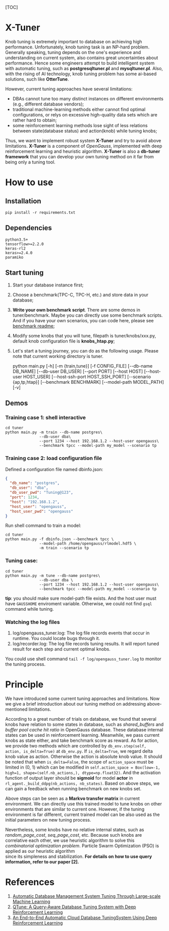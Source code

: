 [TOC]


# X-Tuner
Knob tuning is extremely important to database on achieving high performance. Unfortunately, knob tuning task is an NP-hard problem. Generally speaking, tuning depends on the one's experience and understanding on current system, also contains great uncertainties about performance. Hence some engineers attempt to build intelligent system with automatic tuning, such as **postgresqltuner.pl** and
**mysqltuner.pl**. Also, with the rising of AI technology, knob tuning problem has some ai-based solutions, such like **OtterTune**.

However, current tuning approaches have several limitations:
* DBAs cannot tune too many distinct
instances on different environments (e.g., different database vendors);
* traditional machine-learning
methods either cannot find optimal configurations, or relys on excessive high-quality data sets which are rather hard to obtain;
* some reinforcement learning methods lose sight of less relations between
state(database status) and action(knob) while tuning knobs;

Thus, we want to implement robust system **X-Tuner** and try to avoid above limitations.
**X-Tuner** is a component of _OpenGauss_, implemented with deep reinforcement 
learning and heuristic algorithm. **X-Tuner** is also a **db-tuner framework** that you can develop your own tuning method on it far from being only a tuning tool.

# How to use
## Installation

```shell
pip install -r requirements.txt
```

## Dependencies

    python3.5+
    tensorflow>=2.2.0
    keras-rl2
    keras>=2.4.0
    paramiko

## Start tuning
1. Start your database instance first;
2. Choose a benchmark(TPC-C, TPC-H, etc.) and store data in your database;
3. **Write your own benchmark script**. There are some demos in tuner/benchmark.
Maybe you can directly use some benchmark scripts. And if you have your
own scenarios, you can code here, please see [benchmark readme](tuner/benchmark/Readme.md);
4. Modify some knobs that you will tune, filepath is
tuner/knobs/xxx.py, default knob configuration file is **knobs_htap.py**;
5. Let's start a tuning journey, you can do as the following usage. Please note that current working directory is tuner.


    python main.py [-h] [-m {train,tune}] [-f CONFIG_FILE] [--db-name DB_NAME]
                   [--db-user DB_USER] [--port PORT]
                   [--host HOST] [--host-user HOST_USER]
                   [--host-ssh-port HOST_SSH_PORT]
                   [--scenario {ap,tp,htap}] [--benchmark BENCHMARK]
                   [--model-path MODEL_PATH] [-v]


## Demos
### Training case 1: shell interactive

```
cd tuner
python main.py -m train --db-name postgres\
               --db-user dba\
               --port 1234 --host 192.168.1.2 --host-user opengauss\
               --benchmark tpcc --model-path my_model --scenario tp
```

### Training case 2: load configuration file
Defined a configuration file named dbinfo.json:
```json
{
  "db_name": "postgres",
  "db_user": "dba",
  "db_user_pwd": "Tuning@123",
  "port": 1234,
  "host": "192.168.1.2",
  "host_user": "opengauss",
  "host_user_pwd": "opengauss"
}
```

Run shell command to train a model:
```
cd tuner
python main.py -f dbinfo.json --benchmark tpcc \
               --model-path /home/opengauss/rlmodel.hdf5 \
               -m train --scenario tp 
```

### Tuning case:
```
cd tuner
python main.py -m tune --db-name postgres\
               --db-user dba \
               --port 1234 --host 192.168.1.2 --host-user opengauss\
               --benchmark tpcc --model-path my_model --scenario tp
```
**tip**: you should make sure model-path file exists. And the host user must have `GAUSSHOME` enviroment variable. Otherwise, we could not find `gsql` command while tuning.

### Watching the log files
1. log/opengauss_tuner.log: The log file records events that occur in runtime. You could locate bugs through it.
2. log/recorder.log: The log file records tuning results. It will report tuned result for each step and current optimal knobs.

You could use shell command ```tail -f log/opengauss_tuner.log``` to monitor the tuning process.

# Principle
We have introduced some current tuning approaches and limitations. Now we give a brief introduction about our tuning method on addressing above-mentioned limitations.

According to a great number of trials on database, we found that 
several knobs have relation to some states in database, such as _shared_buffers_ and _buffer pool cache hit ratio_ 
in OpenGauss database. These database internal states can be used in reinforcement learning. Meanwhile, we pass current knobs as state either, and take benchmark score as reward. 
As for action, we provide two methods which are controlled by ```db_env.step(self, action, is_delta=True)``` at `db_env.py`. If ```is_delta=True```, we regard delta knob value as action. Otherwise the action is absolute knob value.
It should be noted that when ```is_delta=False```, the scope of ```action_space``` must be limited in (0, 1) which can be modified in ```self.action_space = Box(low=-1, high=1, shape=(self.nb_actions,), dtype=np.float32)```.
And the activation function of output layer should be **sigmoid** for model **actor** in ```rl_agent._build_ddpg(nb_actions, nb_states)```. Based on above steps, we can gain a feedback
when running benchmark on new knobs set.

Above steps can be seen as a **Markvo transfer matrix** in current
 environment. We can directly use this trained model to tune knobs on other environments that are similar to current one. However, if the tuning environment is far different, current trained model can be also used as the initial parameters on new tuning process.

Nevertheless, some knobs have no relative internal states, such as _random_page_cost_, _seq_page_cost_, etc. Because such knobs are correlative each other, we use heuristic algorithm to solve this
  *combinatorial optimization problem*. Particle Swarm Optimization (PSO) is applied as our heuristic algorithm  
  since its simpleness and stabilization.
  **For details on how to use query information, refer to our paper [2].**

# References
1. [Automatic Database Management System Tuning Through Large-scale Machine Learning](http://db.cs.cmu.edu/papers/2017/p1009-van-aken.pdf)
2. [QTune: A Query-Aware Database Tuning System with Deep Reinforcement Learning](https://www.vldb.org/pvldb/vol12/p2118-li.pdf)
3. [An End-to-End Automatic Cloud Database TuningSystem Using Deep Reinforcement Learning](https://dbgroup.cs.tsinghua.edu.cn/ligl/papers/sigmod19-cdbtune.pdf)
